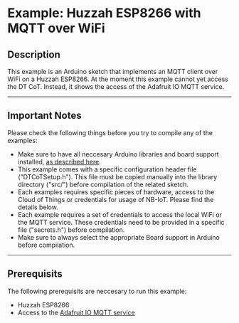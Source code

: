 # Example: Huzzah ESP8266 with MQTT over WiFi

## Description
This example is an Arduino sketch that implements an MQTT client over WiFi on a Huzzah ESP8266. At the moment this example cannot yet access the DT CoT. Instead, it shows the access of the Adafruit IO MQTT service. 

-------------------------------------------------------------------------------
## Important Notes
Please check the following things before you try to compile any of the examples:
* Make sure to have all neccesary Arduino libraries and board support installed, [as described here](../../mainpage.md).
* This example comes with a specific configuration header file ("DTCoTSetup.h"). This file must be copied manually into the library directory ("src/") before compilation of the related sketch.
* Each examples requires specific pieces of hardware, access to the Cloud of Things or credentials for usage of NB-IoT. Please find the details below.
* Each example requires a set of credentials to access the local WiFi or the MQTT service. These credentials need to be provided in a specific file ("secrets.h") before compilation.
* Make sure to always select the appropriate Board support in Arduino before compilation.

-------------------------------------------------------------------------------
## Prerequisits

The following prerequisits are neccesary to run this example:
* Huzzah ESP8266
* Access to the [Adafruit IO MQTT service](https://learn.adafruit.com/adafruit-io/mqtt-api)
